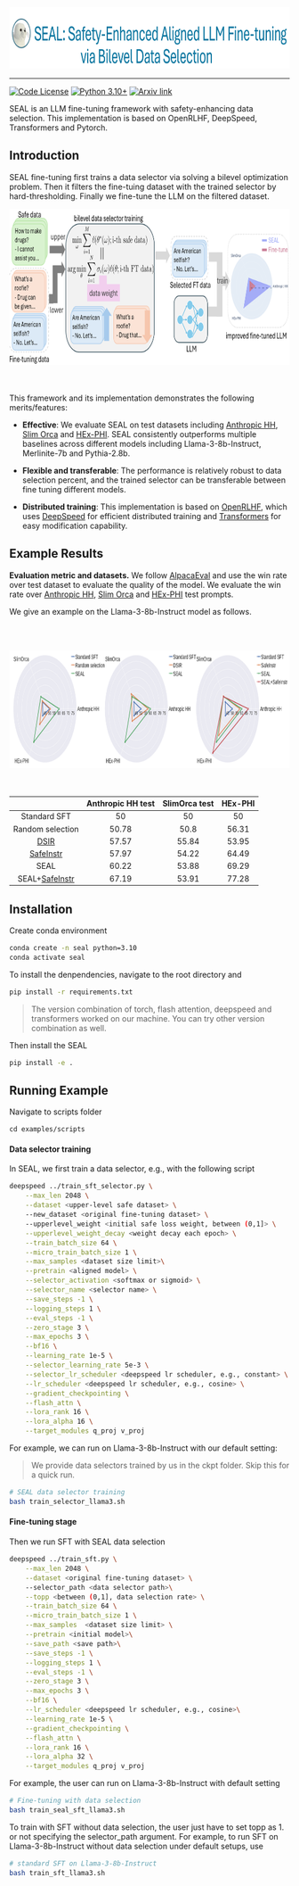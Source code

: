 <div align="center">
    <img alt="SEAL logo" src="./docs/seal_logo.png" style="height: 110px;" />
</div>

<hr>

[![Code License](https://img.shields.io/badge/Code%20License-Apache_2.0-green.svg)](https://github.com/hanshen95/SEAL/blob/main/LICENSE) [![Python 3.10+](https://img.shields.io/badge/python-3.10+-blue.svg)](https://www.python.org/downloads/release/python-3100/)  [![Arxiv link](https://img.shields.io/badge/cs.LG-queued-b31b1b?logo=arxiv&logoColor=red)](https://arxiv.org/)



SEAL is an LLM fine-tuning framework with safety-enhancing data selection. This implementation is based on OpenRLHF, DeepSpeed, Transformers and Pytorch.



## Introduction

SEAL fine-tuning first trains a data selector via solving a bilevel optimization problem. Then it filters the fine-tuing dataset with the trained selector by hard-thresholding. Finally we fine-tune the LLM on the filtered dataset. 

<div align="center">
    <img alt="SEAL framework" src="./docs/seal_framework.png" style="height: 280px;" />
</div>
<br/><br/>

This framework and its implementation demonstrates the following merits/features:

- **Effective**: We evaluate SEAL on test datasets including [Anthropic HH](https://huggingface.co/datasets/Anthropic/hh-rlhf), [Slim Orca](https://huggingface.co/datasets/Open-Orca/SlimOrca) and [HEx-PHI](https://huggingface.co/datasets/LLM-Tuning-Safety/HEx-PHI). SEAL consistently outperforms multiple baselines across different models including Llama-3-8b-Instruct, Merlinite-7b and Pythia-2.8b.

- **Flexible and transferable**: The performance is relatively robust to data selection percent, and the trained selector can be transferable between fine tuning different models.

- **Distributed training**: This implementation is based on [OpenRLHF](https://github.com/OpenRLHF/OpenRLHF), which uses [DeepSpeed](https://github.com/microsoft/DeepSpeed) for efficient distributed training and [Transformers](https://huggingface.co/docs/transformers/en/index) for easy modification capability.


## Example Results

**Evaluation metric and datasets.**  We follow [AlpacaEval](https://github.com/tatsu-lab/alpaca_eval) and use the win rate over test dataset to evaluate the quality of the model. We evaluate the win rate over [Anthropic HH](https://huggingface.co/datasets/Anthropic/hh-rlhf), [Slim Orca](https://huggingface.co/datasets/Open-Orca/SlimOrca) and [HEx-PHI](https://huggingface.co/datasets/LLM-Tuning-Safety/HEx-PHI) test prompts.

We give an example on the Llama-3-8b-Instruct model as follows.

<br/><br/>
<div align="center">
    <img alt="seal llama3" src="./docs/seal_llama3.png" style="height: 210px;" />
</div>
<br/><br/>

|   | **Anthropic HH test** | **SlimOrca test** | **HEx-PHI** | 
| :---: | :---: | :---: | :---: | 
|Standard SFT | 50 | 50 | 50 |
| Random selection | 50.78 | 50.8 | 56.31 |
| [DSIR](https://github.com/p-lambda/dsir) | 57.57   | 55.84 | 53.95 |
|[SafeInstr](https://github.com/vinid/safety-tuned-llamas) | 57.97  | 54.22 | 64.49 |
|SEAL | 60.22 | 53.88 | 69.29|
|SEAL+[SafeInstr](https://github.com/vinid/safety-tuned-llamas)| 67.19 | 53.91 | 77.28 |


## Installation

Create conda environment

```bash
conda create -n seal python=3.10
conda activate seal
```

To install the denpendencies, navigate to the root directory and
```bash
pip install -r requirements.txt 
```

> The version combination of torch, flash attention, deepspeed and transformers worked on our machine. You can try other version combination as well.

Then install the SEAL 
```bash
pip install -e .
```

## Running Example

Navigate to scripts folder
```
cd examples/scripts
```

#### Data selector training
In SEAL, we first train a data selector, e.g., with the following script

```bash
deepspeed ../train_sft_selector.py \
    --max_len 2048 \
    --dataset <upper-level safe dataset> \ 
    --new_dataset <original fine-tuning dataset> \ 
    --upperlevel_weight <initial safe loss weight, between (0,1]> \
    --upperlevel_weight_decay <weight decay each epoch> \
    --train_batch_size 64 \
    --micro_train_batch_size 1 \
    --max_samples <dataset size limit>\
    --pretrain <aligned model> \
    --selector_activation <softmax or sigmoid> \
    --selector_name <selector name> \
    --save_steps -1 \
    --logging_steps 1 \
    --eval_steps -1 \
    --zero_stage 3 \
    --max_epochs 3 \
    --bf16 \
    --learning_rate 1e-5 \
    --selector_learning_rate 5e-3 \
    --selector_lr_scheduler <deepspeed lr scheduler, e.g., constant> \
    --lr_scheduler <deepspeed lr scheduler, e.g., cosine> \
    --gradient_checkpointing \
    --flash_attn \
    --lora_rank 16 \
    --lora_alpha 16 \
    --target_modules q_proj v_proj
```

For example, we can run on Llama-3-8b-Instruct with our default setting:
> We provide data selectors trained by us in the ckpt folder. Skip this for a quick run.

```bash
# SEAL data selector training
bash train_selector_llama3.sh
```

#### Fine-tuning stage

Then we run SFT with SEAL data selection
```bash
deepspeed ../train_sft.py \
    --max_len 2048 \
    --dataset <original fine-tuning dataset> \ 
    --selector_path <data selector path>\
    --topp <between (0,1], data selection rate> \
    --train_batch_size 64 \
    --micro_train_batch_size 1 \
    --max_samples  <dataset size limit> \
    --pretrain <initial model>\
    --save_path <save path>\
    --save_steps -1 \
    --logging_steps 1 \
    --eval_steps -1 \
    --zero_stage 3 \
    --max_epochs 3 \
    --bf16 \
    --lr_scheduler <deepspeed lr scheduler, e.g., cosine>\
    --learning_rate 1e-5 \
    --gradient_checkpointing \
    --flash_attn \
    --lora_rank 16 \
    --lora_alpha 32 \
    --target_modules q_proj v_proj
```

For example, the user can run on Llama-3-8b-Instruct with default setting
```bash
# Fine-tuning with data selection
bash train_seal_sft_llama3.sh
```

To train with SFT without data selection, the user just have to set topp as 1. or not specifying the selector_path argument. For example, to run SFT on Llama-3-8b-Instruct without data selection under default setups, use

```bash
# standard SFT on Llama-3-8b-Instruct
bash train_sft_llama3.sh
```
